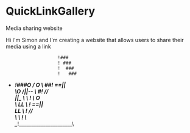 # QuickLinkGallery
Media sharing website

Hi I'm Simon and I'm creating a website that allows users to share their media using a link


                       !###
                       ! ###
                       !  ###
                       !   ###
  *   _________________!____###________O_______
/            O          \    ##!     ==||       \
\O         /||--         \    #!       //        \
||\_        \\            \    !      _\\   O     \
\\           LL            \   !          ==||     \
 LL                         \  !            //      \
   \                         \ !           _\\       \
    \_________________________\!______________________\

